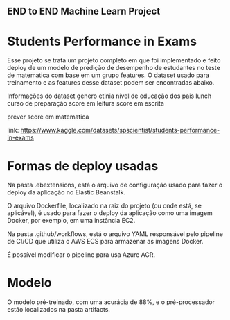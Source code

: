 ## END to END Machine Learn Project

# Students Performance in Exams

Esse projeto se trata um projeto completo em que foi implementado e feito deploy de um modelo de predição de desempenho de estudantes no teste de matematica com base em um grupo features. O dataset usado para treinamento e as features desse dataset podem ser encontradas abaixo.

Informações do dataset
genero
etinia
nível de educação dos pais
lunch
curso de preparação
score em leitura
score em escrita

prever score em matematica

link: https://www.kaggle.com/datasets/spscientist/students-performance-in-exams

# Formas de deploy usadas

Na pasta .ebextensions, está o arquivo de configuração usado para fazer o deploy da aplicação no Elastic Beanstalk.


O arquivo Dockerfile, localizado na raiz do projeto (ou onde está, se aplicável), é usado para fazer o deploy da aplicação como uma imagem Docker, por exemplo, em uma instância EC2.

Na pasta .github/workflows, está o arquivo YAML responsável pelo pipeline de CI/CD que utiliza o AWS ECS para armazenar as imagens Docker.

É possível modificar o pipeline para usa Azure ACR.

# Modelo

O modelo pré-treinado, com uma acurácia de 88%, e o pré-processador estão localizados na pasta artifacts.